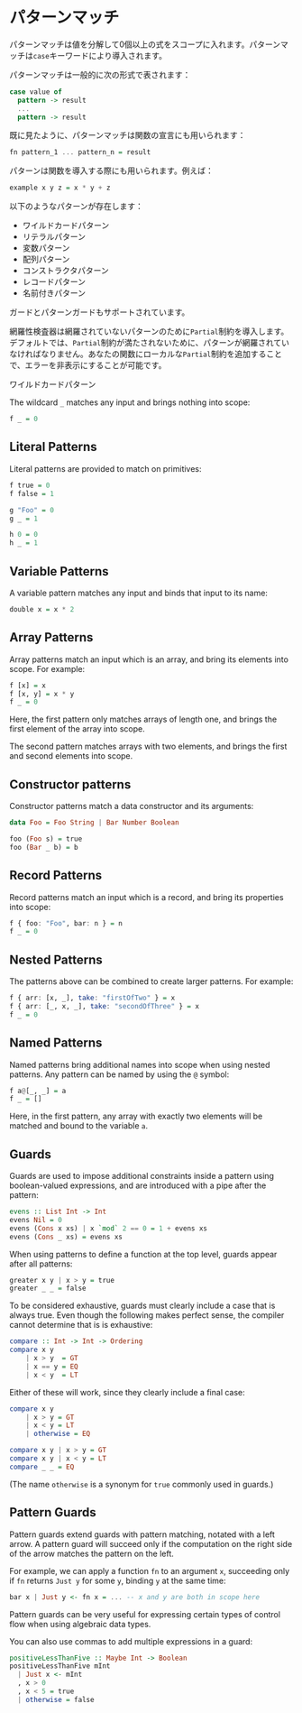 <!--
# Pattern Matching
-->
# パターンマッチ

<!--
Pattern matching deconstructs a value to bring zero or more expressions into scope. Pattern matches are introduced with the `case` keyword.
-->
パターンマッチは値を分解して0個以上の式をスコープに入れます。パターンマッチは`case`キーワードにより導入されます。

<!--
Pattern matches have the following general form:
-->
パターンマッチは一般的に次の形式で表されます：

```purescript
case value of
  pattern -> result
  ...
  pattern -> result
```

<!--
Pattern matching can also be used in the declaration of functions, as we have already seen:
-->
既に見たように、パターンマッチは関数の宣言にも用いられます：

```purescript
fn pattern_1 ... pattern_n = result
```

<!--
Patterns can also be used when introducing functions. For example:
-->
パターンは関数を導入する際にも用いられます。例えば：

```purescript
example x y z = x * y + z
```

<!--
The following forms can be used for matching:
-->
以下のようなパターンが存在します：

<!--
- Wildcard patterns
- Literal patterns
- Variable patterns
- Array patterns
- Constructor patterns
- Record patterns
- Named patterns
-->
- ワイルドカードパターン
- リテラルパターン
- 変数パターン
- 配列パターン
- コンストラクタパターン
- レコードパターン
- 名前付きパターン

<!--
Guards and pattern guards are also supported.
-->
ガードとパターンガードもサポートされています。

<!--
The exhaustivity checker will introduce a `Partial` constraint for any pattern which is not exhaustive.
By default, patterns must be exhaustive, since this `Partial` constraint will not be satisfied. The error can be silenced, however, by adding a local `Partial` constraint to your function.
-->
網羅性検査器は網羅されていないパターンのために`Partial`制約を導入します。
デフォルトでは、`Partial`制約が満たされないために、パターンが網羅されていなければなりません。あなたの関数にローカルな`Partial`制約を追加することで、エラーを非表示にすることが可能です。

<!--
Wildcard Patterns
-----------------
-->
ワイルドカードパターン

The wildcard `_` matches any input and brings nothing into scope:

```purescript
f _ = 0
```

Literal Patterns
----------------

Literal patterns are provided to match on primitives:

```purescript
f true = 0
f false = 1

g "Foo" = 0
g _ = 1

h 0 = 0
h _ = 1
```

Variable Patterns
-----------------

A variable pattern matches any input and binds that input to its name:

```purescript
double x = x * 2
```

Array Patterns
--------------

Array patterns match an input which is an array, and bring its elements into scope. For example:

```purescript
f [x] = x
f [x, y] = x * y
f _ = 0
```

Here, the first pattern only matches arrays of length one, and brings the first element of the array into scope.

The second pattern matches arrays with two elements, and brings the first and second elements into scope.

Constructor patterns
--------------------

Constructor patterns match a data constructor and its arguments:

```purescript
data Foo = Foo String | Bar Number Boolean

foo (Foo s) = true
foo (Bar _ b) = b
```

Record Patterns
---------------

Record patterns match an input which is a record, and bring its properties into scope:

```purescript
f { foo: "Foo", bar: n } = n
f _ = 0
```

Nested Patterns
---------------

The patterns above can be combined to create larger patterns. For example:

```purescript
f { arr: [x, _], take: "firstOfTwo" } = x
f { arr: [_, x, _], take: "secondOfThree" } = x
f _ = 0
```

Named Patterns
--------------

Named patterns bring additional names into scope when using nested patterns. Any pattern can be named by using the ``@`` symbol:

```purescript
f a@[_, _] = a
f _ = []
```

Here, in the first pattern, any array with exactly two elements will be matched and bound to the variable `a`.

Guards
------

Guards are used to impose additional constraints inside a pattern using boolean-valued expressions, and are introduced with a pipe after the pattern:

```purescript
evens :: List Int -> Int
evens Nil = 0
evens (Cons x xs) | x `mod` 2 == 0 = 1 + evens xs
evens (Cons _ xs) = evens xs
```

When using patterns to define a function at the top level, guards appear after all patterns:

```purescript
greater x y | x > y = true
greater _ _ = false
```

To be considered exhaustive, guards must clearly include a case that is always true. Even though the following makes perfect sense, the compiler cannot determine that is is exhaustive:

```purescript
compare :: Int -> Int -> Ordering
compare x y
    | x > y  = GT
    | x == y = EQ
    | x < y  = LT
```

Either of these will work, since they clearly include a final case:

```purescript
compare x y
    | x > y = GT
    | x < y = LT
    | otherwise = EQ

compare x y | x > y = GT
compare x y | x < y = LT
compare _ _ = EQ
```

(The name `otherwise` is a synonym for `true` commonly used in guards.)

Pattern Guards
--------------

Pattern guards extend guards with pattern matching, notated with a left arrow. A pattern guard will succeed only if the computation on the right side of the arrow matches the pattern on the left.

For example, we can apply a function `fn` to an argument `x`, succeeding only if
`fn` returns `Just y` for some `y`, binding `y` at the same time:

```purescript
bar x | Just y <- fn x = ... -- x and y are both in scope here
```

Pattern guards can be very useful for expressing certain types of control flow when
using algebraic data types.

You can also use commas to add multiple expressions in a guard:

```purescript
positiveLessThanFive :: Maybe Int -> Boolean
positiveLessThanFive mInt
  | Just x <- mInt
  , x > 0
  , x < 5 = true
  | otherwise = false
```
